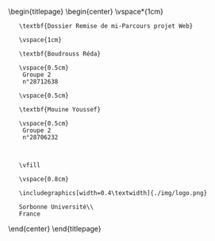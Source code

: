 \begin{titlepage}
   \begin{center}
       \vspace*{1cm}

       \textbf{Dossier Remise de mi-Parcours projet Web}
            
       \vspace{1cm}

       \textbf{Boudrouss Réda}

       \vspace{0.5cm}
        Groupe 2
        n°28712638

       \vspace{0.5cm}
      
       \textbf{Mouine Youssef}

       \vspace{0.5cm}
        Groupe 2
        n°28706232
       


       \vfill
            
       \vspace{0.8cm}
     
       \includegraphics[width=0.4\textwidth]{./img/logo.png}
            
       Sorbonne Université\\
       France
            
   \end{center}
\end{titlepage}

